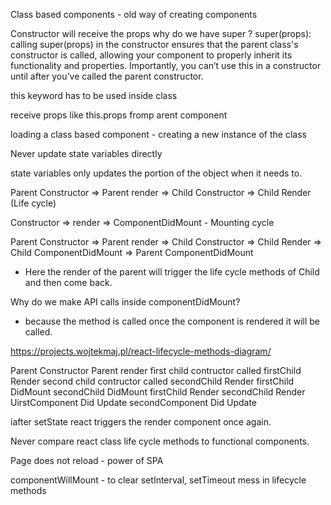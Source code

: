 Class based components - old way of creating components

Constructor will receive the props
why do we have super ? super(props): calling super(props) in the constructor ensures that the parent class's constructor is called, allowing your component to properly inherit its functionality and properties.
Importantly, you can’t use this in a constructor until after you’ve called the parent constructor.

this keyword has to be used inside class

receive props like this.props fromp arent component

loading a class based component - creating a new instance of the class

Never update state variables directly

state variables only updates the portion of the object when it needs to.

Parent Constructor => Parent render => Child Constructor => Child Render (Life cycle)

Constructor => render => ComponentDidMount - Mounting cycle

Parent Constructor => Parent render => Child Constructor => Child Render => Child ComponentDidMount => Parent ComponentDidMount

- Here the render of the parent will trigger the life cycle methods of Child and then come back.

Why do we make API calls inside componentDidMount?

- because the method is called once the component is rendered it will be called.

https://projects.wojtekmaj.pl/react-lifecycle-methods-diagram/

Parent Constructor
Parent render
first child contructor called
firstChild Render
second child contructor called
secondChild Render
firstChild DidMount
secondChild DidMount
firstChild Render
secondChild Render
UirstComponent Did Update
secondComponent Did Update

iafter setState react triggers the render component once again.

Never compare react class life cycle methods to functional components.

Page does not reload - power of SPA

componentWillMount - to clear setInterval, setTimeout mess in lifecycle methods
